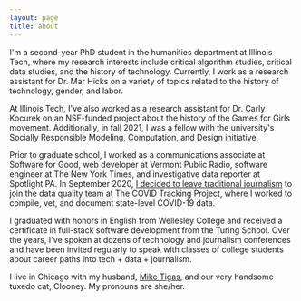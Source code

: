 ```yaml
---
layout: page
title: about
---
```


I'm a second-year PhD student in the humanities department at Illinois Tech, where my research interests include critical algorithm studies, critical data studies, and the history of technology. Currently, I work as a research assistant for Dr. Mar Hicks on a variety of topics related to the history of technology, gender, and labor. 

At Illinois Tech, I've also worked as a research assistant for Dr. Carly Kocurek on an NSF-funded project about the history of the Games for Girls movement. Additionally, in fall 2021, I was a fellow with the university's Socially Responsible Modeling, Computation, and Design initiative.

Prior to graduate school, I worked as a communications associate at Software for Good, web developer at Vermont Public Radio, software engineer at The New York Times, and investigative data reporter at Spotlight PA. In September 2020, [I decided to leave traditional journalism](https://source.opennews.org/articles/exit-interviews-sara-simon/) to join the data quality team at The COVID Tracking Project, where I worked to compile, vet, and document state-level COVID-19 data.

I graduated with honors in English from Wellesley College and received a certificate in full-stack software development from the Turing School. Over the years, I've spoken at dozens of technology and journalism conferences and have been invited regularly to speak with classes of college students about career paths into tech + data + journalism. 

I live in Chicago with my husband, [Mike Tigas](https://mike.tig.as/), and our very handsome tuxedo cat, Clooney. My pronouns are she/her.
